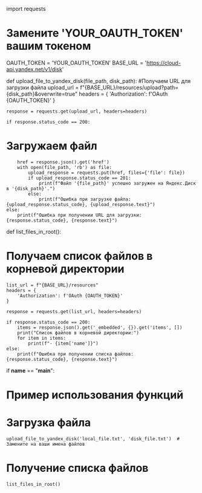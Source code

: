 import requests

# Замените 'YOUR_OAUTH_TOKEN' вашим токеном
OAUTH_TOKEN = 'YOUR_OAUTH_TOKEN'
BASE_URL = 'https://cloud-api.yandex.net/v1/disk'


def upload_file_to_yandex_disk(file_path, disk_path):
#Получаем URL для загрузки файла
    upload_url = f"{BASE_URL}/resources/upload?path={disk_path}&overwrite=true"
    headers = {
        'Authorization': f'OAuth {OAUTH_TOKEN}'
    }

    response = requests.get(upload_url, headers=headers)
    
    if response.status_code == 200:
# Загружаем файл
        href = response.json().get('href')
        with open(file_path, 'rb') as file:
            upload_response = requests.put(href, files={'file': file})
            if upload_response.status_code == 201:
                print(f"Файл '{file_path}' успешно загружен на Яндекс.Диск в '{disk_path}'.")
            else:
                print(f"Ошибка при загрузке файла: {upload_response.status_code}, {upload_response.text}")
    else:
        print(f"Ошибка при получении URL для загрузки: {response.status_code}, {response.text}")


def list_files_in_root():
# Получаем список файлов в корневой директории
    list_url = f"{BASE_URL}/resources"
    headers = {
        'Authorization': f'OAuth {OAUTH_TOKEN}'
    }

    response = requests.get(list_url, headers=headers)
    
    if response.status_code == 200:
        items = response.json().get('_embedded', {}).get('items', [])
        print("Список файлов в корневой директории:")
        for item in items:
            print(f"- {item['name']}")
    else:
        print(f"Ошибка при получении списка файлов: {response.status_code}, {response.text}")


if __name__ == "__main__":
# Пример использования функций
# Загрузка файла
    upload_file_to_yandex_disk('local_file.txt', 'disk_file.txt')  # Замените на ваши имена файлов

# Получение списка файлов
    list_files_in_root()
